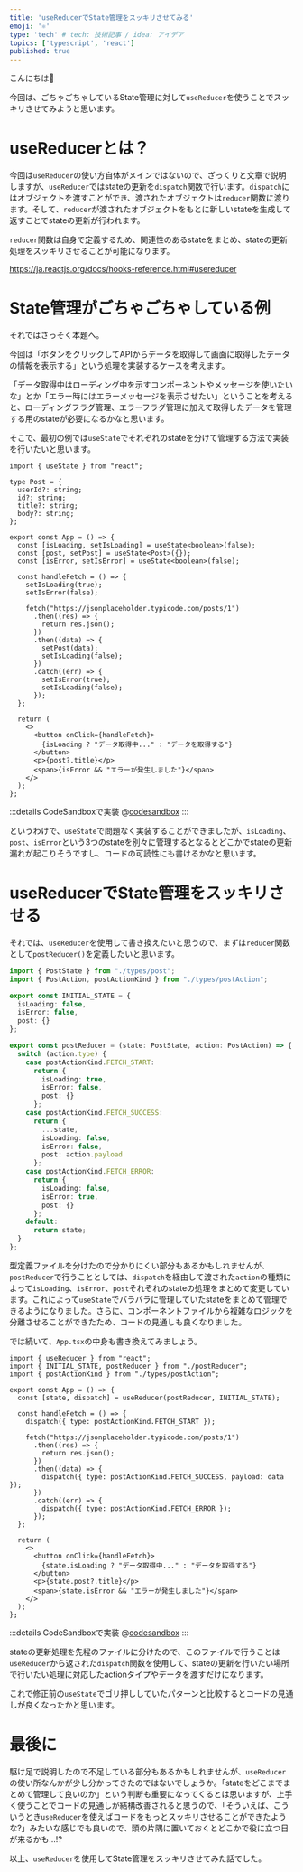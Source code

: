 ```yaml
---
title: 'useReducerでState管理をスッキリさせてみる'
emoji: '⚛️'
type: 'tech' # tech: 技術記事 / idea: アイデア
topics: ['typescript', 'react']
published: true
---
```


こんにちは👋

今回は、ごちゃごちゃしているState管理に対して`useReducer`を使うことでスッキリさせてみようと思います。

# useReducerとは？

今回は`useReducer`の使い方自体がメインではないので、ざっくりと文章で説明しますが、`useReducer`ではstateの更新を`dispatch`関数で行います。`dispatch`にはオブジェクトを渡すことができ、渡されたオブジェクトは`reducer`関数に渡ります。そして、`reducer`が渡されたオブジェクトをもとに新しいstateを生成して返すことでstateの更新が行われます。

`reducer`関数は自身で定義するため、関連性のあるstateをまとめ、stateの更新処理をスッキリさせることが可能になります。

https://ja.reactjs.org/docs/hooks-reference.html#usereducer

# State管理がごちゃごちゃしている例

それではさっそく本題へ。

今回は「ボタンをクリックしてAPIからデータを取得して画面に取得したデータの情報を表示する」という処理を実装するケースを考えます。

「データ取得中はローディング中を示すコンポーネントやメッセージを使いたいな」とか「エラー時にはエラーメッセージを表示させたい」ということを考えると、ローディングフラグ管理、エラーフラグ管理に加えて取得したデータを管理する用のstateが必要になるかなと思います。

そこで、最初の例では`useState`でそれぞれのstateを分けて管理する方法で実装を行いたいと思います。

```tsx:App.tsx
import { useState } from "react";

type Post = {
  userId?: string;
  id?: string;
  title?: string;
  body?: string;
};

export const App = () => {
  const [isLoading, setIsLoading] = useState<boolean>(false);
  const [post, setPost] = useState<Post>({});
  const [isError, setIsError] = useState<boolean>(false);

  const handleFetch = () => {
    setIsLoading(true);
    setIsError(false);

    fetch("https://jsonplaceholder.typicode.com/posts/1")
      .then((res) => {
        return res.json();
      })
      .then((data) => {
        setPost(data);
        setIsLoading(false);
      })
      .catch((err) => {
        setIsError(true);
        setIsLoading(false);
      });
  };

  return (
    <>
      <button onClick={handleFetch}>
        {isLoading ? "データ取得中..." : "データを取得する"}
      </button>
      <p>{post?.title}</p>
      <span>{isError && "エラーが発生しました"}</span>
    </>
  );
};

```

:::details CodeSandboxで実装
@[codesandbox](https://codesandbox.io/embed/usereducer-sample1-uv7e9s?fontsize=14&hidenavigation=1&theme=dark)
:::

というわけで、`useState`で問題なく実装することができましたが、`isLoading`、`post`、`isError`という3つのstateを別々に管理するとなるとどこかでstateの更新漏れが起こりそうですし、コードの可読性にも書けるかなと思います。

# useReducerでState管理をスッキリさせる

それでは、`useReducer`を使用して書き換えたいと思うので、まずは`reducer`関数として`postReducer()`を定義したいと思います。

```tsx:postReducer.ts
import { PostState } from "./types/post";
import { PostAction, postActionKind } from "./types/postAction";

export const INITIAL_STATE = {
  isLoading: false,
  isError: false,
  post: {}
};

export const postReducer = (state: PostState, action: PostAction) => {
  switch (action.type) {
    case postActionKind.FETCH_START:
      return {
        isLoading: true,
        isError: false,
        post: {}
      };
    case postActionKind.FETCH_SUCCESS:
      return {
        ...state,
        isLoading: false,
        isError: false,
        post: action.payload
      };
    case postActionKind.FETCH_ERROR:
      return {
        isLoading: false,
        isError: true,
        post: {}
      };
    default:
      return state;
  }
};

```

型定義ファイルを分けたので分かりにくい部分もあるかもしれませんが、`postReducer`で行うこととしては、`dispatch`を経由して渡された`action`の種類によって`isLoading`、`isError`、`post`それぞれのstateの処理をまとめて変更しています。これによって`useState`でバラバラに管理していたstateをまとめて管理できるようになりました。さらに、コンポーネントファイルから複雑なロジックを分離させることができたため、コードの見通しも良くなりました。

では続いて、`App.tsx`の中身も書き換えてみましょう。

```tsx:App.tsx
import { useReducer } from "react";
import { INITIAL_STATE, postReducer } from "./postReducer";
import { postActionKind } from "./types/postAction";

export const App = () => {
  const [state, dispatch] = useReducer(postReducer, INITIAL_STATE);

  const handleFetch = () => {
    dispatch({ type: postActionKind.FETCH_START });

    fetch("https://jsonplaceholder.typicode.com/posts/1")
      .then((res) => {
        return res.json();
      })
      .then((data) => {
        dispatch({ type: postActionKind.FETCH_SUCCESS, payload: data });
      })
      .catch((err) => {
        dispatch({ type: postActionKind.FETCH_ERROR });
      });
  };

  return (
    <>
      <button onClick={handleFetch}>
        {state.isLoading ? "データ取得中..." : "データを取得する"}
      </button>
      <p>{state.post?.title}</p>
      <span>{state.isError && "エラーが発生しました"}</span>
    </>
  );
};

```

:::details CodeSandboxで実装
@[codesandbox](https://codesandbox.io/embed/usereducer-sample2-nfm3pp?fontsize=14&hidenavigation=1&theme=dark)
:::


stateの更新処理を先程のファイルに分けたので、このファイルで行うことは`useReducer`から返された`dispatch`関数を使用して、stateの更新を行いたい場所で行いたい処理に対応したactionタイプやデータを渡すだけになります。

これで修正前の`useState`でゴリ押ししていたパターンと比較するとコードの見通しが良くなったかと思います。

# 最後に

駆け足で説明したので不足している部分もあるかもしれませんが、`useReducer`の使い所なんかが少し分かってきたのではないでしょうか。「stateをどこまでまとめて管理して良いのか」という判断も重要になってくるとは思いますが、上手く使うことでコードの見通しが結構改善されると思うので、「そういえば、こういうとき`useReducer`を使えばコードをもっとスッキリさせることができたような?」みたいな感じでも良いので、頭の片隅に置いておくとどこかで役に立つ日が来るかも...!?

以上、`useReducer`を使用してState管理をスッキリさせてみた話でした。
